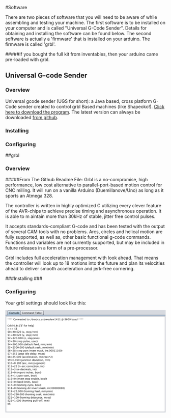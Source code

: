 #Software

There are two pieces of software that you will need to be aware of while assembling and testing your machine. The first software is to be installed on your computer and is called "Universal G-Code Sender". Details for obtaining and installing the software can be found below. The second software is actually a 'firmware' that is installed on your arduino. The firmware is called 'grbl'. 

#####If you bought the full kit from inventables, then your arduino came pre-loaded with grbl.

## Universal G-code Sender
### Overview ###

Universal gcode sender (UGS for short): a Java based, cross platform G-Code sender created to control grbl Based machines (like Shapeoko!). [Click here to download the program](http://bit.ly/16q7obd). The latest version can always be downloaded [from github](https://github.com/winder/Universal-G-Code-Sender).

### Installing ###

### Configuring ###

##grbl
### Overview ###

#####From The Github Readme File:
Grbl is a no-compromise, high performance, low cost alternative to parallel-port-based motion control for CNC milling. It will run on a vanilla Arduino (Duemillanove/Uno) as long as it sports an Atmega 328.


The controller is written in highly optimized C utilizing every clever feature of the AVR-chips to achieve precise timing and asynchronous operation. It is able to m aintain more than 30kHz of stable, jitter free control pulses.


It accepts standards-compliant G-code and has been tested with the output of several CAM tools with no problems. Arcs, circles and helical motion are fully supported, as well as, other basic functional g-code commands. Functions and variables are not currently supported, but may be included in future releases in a form of a pre-processor.


Grbl includes full acceleration management with look ahead. That means the controller will look up to 18 motions into the future and plan its velocities ahead to deliver smooth acceleration and jerk-free cornering.

###Installing ###


### Configuring ###

Your grbl settings should look like this:

![shapeoko 2 grbl settigns](helloworld/check_grbl_settings.png)